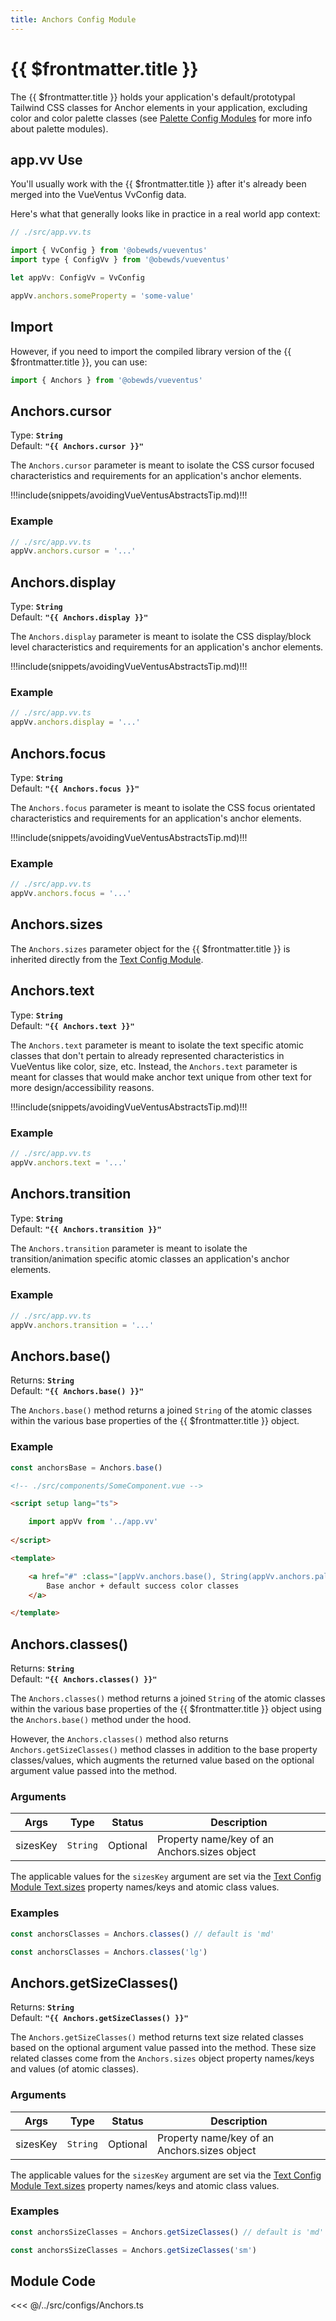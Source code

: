 ```yaml
---
title: Anchors Config Module
---
```


<script setup>
    import DocsPackageVersion from '../../../src/views/compos/DocsPackageVersion.vue'
    import Anchors from '../../../src/configs/Anchors'
</script>







# {{ $frontmatter.title }}

The {{ $frontmatter.title }} holds your application's default/prototypal Tailwind CSS classes for Anchor elements in your application, excluding color and color palette classes (see [Palette Config Modules](/modules/palettes/) for more info about palette modules).








## app.vv Use

You'll usually work with the {{ $frontmatter.title }} after it's already been merged into the VueVentus VvConfig data.

Here's what that generally looks like in practice in a real world app context:

```javascript
// ./src/app.vv.ts

import { VvConfig } from '@obewds/vueventus'
import type { ConfigVv } from '@obewds/vueventus'

let appVv: ConfigVv = VvConfig

appVv.anchors.someProperty = 'some-value'
```








## Import

However, if you need to import the compiled library version of the {{ $frontmatter.title }}, you can use:

```javascript
import { Anchors } from '@obewds/vueventus'
```








## Anchors.cursor

Type: **`String`**  
Default: **`"{{ Anchors.cursor }}"`**

The `Anchors.cursor` parameter is meant to isolate the CSS cursor focused characteristics and requirements for an application's anchor elements.

!!!include(snippets/avoidingVueVentusAbstractsTip.md)!!!

### Example

```javascript
// ./src/app.vv.ts
appVv.anchors.cursor = '...'
```






## Anchors.display

Type: **`String`**  
Default: **`"{{ Anchors.display }}"`**

The `Anchors.display` parameter is meant to isolate the CSS display/block level characteristics and requirements for an application's anchor elements.

!!!include(snippets/avoidingVueVentusAbstractsTip.md)!!!

### Example

```javascript
// ./src/app.vv.ts
appVv.anchors.display = '...'
```






## Anchors.focus

Type: **`String`**  
Default: **`"{{ Anchors.focus }}"`**

The `Anchors.focus` parameter is meant to isolate the CSS focus orientated characteristics and requirements for an application's anchor elements.

!!!include(snippets/avoidingVueVentusAbstractsTip.md)!!!

### Example

```javascript
// ./src/app.vv.ts
appVv.anchors.focus = '...'
```






## Anchors.sizes

The `Anchors.sizes` parameter object for the {{ $frontmatter.title }} is inherited directly from the [Text Config Module](/modules/configs/text#text-sizes).








## Anchors.text

Type: **`String`**  
Default: **`"{{ Anchors.text }}"`**

The `Anchors.text` parameter is meant to isolate the text specific atomic classes that don't pertain to already represented characteristics in VueVentus like color, size, etc. Instead, the `Anchors.text` parameter is meant for classes that would make anchor text unique from other text for more design/accessibility reasons.

!!!include(snippets/avoidingVueVentusAbstractsTip.md)!!!

### Example

```javascript
// ./src/app.vv.ts
appVv.anchors.text = '...'
```








## Anchors.transition

Type: **`String`**  
Default: **`"{{ Anchors.transition }}"`**

The `Anchors.transition` parameter is meant to isolate the transition/animation specific atomic classes an application's anchor elements.

### Example

```javascript
// ./src/app.vv.ts
appVv.anchors.transition = '...'
```









## Anchors.base()

Returns: **`String`**  
Default: **`"{{ Anchors.base() }}"`**

The `Anchors.base()` method returns a joined `String` of the atomic classes within the various base properties of the {{ $frontmatter.title }} object.

### Example

```javascript
const anchorsBase = Anchors.base()
```
```html
<!-- ./src/components/SomeComponent.vue -->

<script setup lang="ts">

    import appVv from '../app.vv'
    
</script>

<template>

    <a href="#" :class="[appVv.anchors.base(), String(appVv.anchors.palettes.default.success)]">
        Base anchor + default success color classes
    </a>

</template>
```







<!-- TODO: change all Anchors.xxx examples to appVv.anchors.xxx syntax like in new ColorModes config docs page -->
## Anchors.classes()

Returns: **`String`**  
Default: **`"{{ Anchors.classes() }}"`**

The `Anchors.classes()` method returns a joined `String` of the atomic classes within the various base properties of the {{ $frontmatter.title }} object using the `Anchors.base()` method under the hood.

However, the `Anchors.classes()` method also returns `Anchors.getSizeClasses()` method classes in addition to the base property classes/values, which augments the returned value based on the optional argument value passed into the method.

### Arguments

| Args       | Type      | Status     | Description |
|------------|:---------:|:----------:|-------------|
| sizesKey   | `String`  | Optional   | Property name/key of an Anchors.sizes object |

The applicable values for the `sizesKey` argument are set via the [Text Config Module Text.sizes](/modules/configs/text#text-sizes) property names/keys and atomic class values.

### Examples

```javascript
const anchorsClasses = Anchors.classes() // default is 'md'
```

```javascript
const anchorsClasses = Anchors.classes('lg')
```






## Anchors.getSizeClasses()

Returns: **`String`**  
Default: **`"{{ Anchors.getSizeClasses() }}"`**

The `Anchors.getSizeClasses()` method returns text size related classes based on the optional argument value passed into the method. These size related classes come from the `Anchors.sizes` object property names/keys and values (of atomic classes).

### Arguments

| Args       | Type      | Status     | Description |
|------------|:---------:|:----------:|-------------|
| sizesKey   | `String`  | Optional   | Property name/key of an Anchors.sizes object |

The applicable values for the `sizesKey` argument are set via the [Text Config Module Text.sizes](/modules/configs/text#text-sizes) property names/keys and atomic class values.

### Examples

```javascript
const anchorsSizeClasses = Anchors.getSizeClasses() // default is 'md'
```

```javascript
const anchorsSizeClasses = Anchors.getSizeClasses('sm')
```








## Module Code

<<< @/../src/configs/Anchors.ts





<DocsPackageVersion/>
